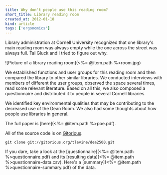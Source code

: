 ```yaml
---
title: Why don't people use this reading room?
short_title: Library reading room
created_at: 2012-01-18
kind: article
tags: ['ergonomics']
---
```


Library administration at Cornell University recognized that one library's
main reading room was always empty while the one across the street was always
full. Tal Gluck and I tried to figure out why.

![Picture of a library reading room](<%= @item.path %>room.jpg)

We established functions and user groups for this reading room and then
compared the library to other similar libraries. We conducted interviews with
members of different the user groups, observed the space several times, read
some relevant literature. Based on all this, we also composed a questionnaire
and distributed it to people in several Cornell libraries.

<!-- ![Line plot of number of people using kiosk computers over time between 3:50 and 4:50](kiosk.png) -->

We identified key environmental qualities that may be contributing to the
decreased use of the Dean Room. We also had some thoughts about how people use
libraries in general.

The full paper is [here](<%= @item.path %>poe.pdf).

All of the source code is on [Gitorious](http://gitorious.org/tlevine/dea2500).

    git clone git://gitorious.org/tlevine/dea2500.git

If you dare, take a look at the [questionnaire](<%= @item.path %>questionnaire.pdf) and its
[resulting data](<%= @item.path %>questionnaire-data.csv).
Here's a [summary](<%= @item.path %>questionnaire-summary.pdf) of the data.
